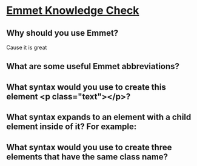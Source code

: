 # [Emmet Knowledge Check](https://www.theodinproject.com/lessons/node-path-intermediate-html-and-css-emmet#knowledge-check)

## Why should you use Emmet?
Cause it is great

## What are some useful Emmet abbreviations?

## What syntax would you use to create this element &lt;p class="text">&lt;/p>?

## What syntax expands to an element with a child element inside of it? For example: <div><p></p></div>

## What syntax would you use to create three elements that have the same class name?
